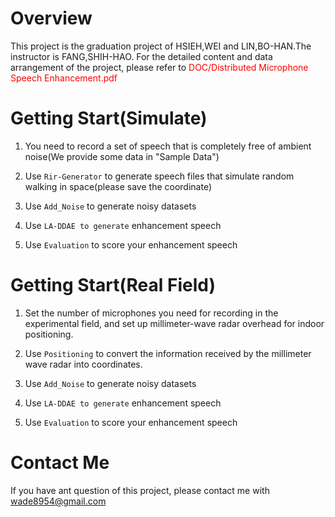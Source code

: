 # Overview
This project is the graduation project of HSIEH,WEI and LIN,BO-HAN.The instructor  is FANG,SHIH-HAO. For the detailed content and data arrangement of the project, please refer to
<span style="color:red">
DOC/Distributed Microphone Speech Enhancement.pdf
</span>

# Getting Start(Simulate)
1. You need to record a set of speech that is completely free of ambient noise(We provide some data in "Sample Data")

2. Use <code>Rir-Generator</code> to generate speech files that simulate random walking in space(please save the coordinate)

3. Use <code>Add_Noise</code> to generate noisy datasets

4. Use <code>LA-DDAE to generate</code> enhancement speech

5. Use <code>Evaluation</code> to score your enhancement speech

# Getting Start(Real Field)

1. Set the number of microphones you need for recording in the experimental field, and set up millimeter-wave radar overhead for indoor positioning.

2. Use <code>Positioning</code> to convert the information received by the millimeter wave radar into coordinates.

3. Use <code>Add_Noise</code> to generate noisy datasets

4. Use <code>LA-DDAE to generate</code> enhancement speech

5. Use <code>Evaluation</code> to score your enhancement speech

# Contact Me
If you have ant question of this project, please contact me with wade8954@gmail.com